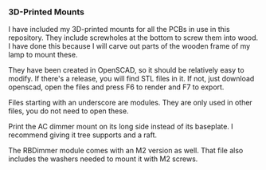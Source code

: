 ### 3D-Printed Mounts

I have included my 3D-printed mounts for all the PCBs in use in this repository. 
They include screwholes at the bottom to screw them into wood. 
I have done this because I will carve out parts of the wooden frame of my lamp to mount these.

They have been created in OpenSCAD, so it should be relatively easy to modify. 
If there's a release, you will find STL files in it. If not, just download openscad, open the files
and press F6 to render and F7 to export.

Files starting with an underscore are modules. They are only used in other files, you do not need to open these.

Print the AC dimmer mount on its long side instead of its baseplate. I recommend giving it tree supports and a raft.

The RBDimmer module comes with an M2 version as well. That file also includes the washers needed to mount it with M2 screws.